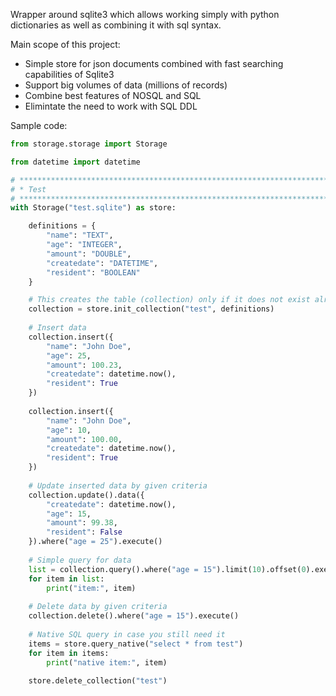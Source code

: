 Wrapper around sqlite3 which allows working simply with python dictionaries as well as combining it with sql syntax. 

Main scope of this project:
- Simple store for json documents combined with fast searching capabilities of Sqlite3
- Support big volumes of data (millions of records)
- Combine best features of NOSQL and SQL
- Elimintate the need to work with SQL DDL

Sample code:
```python
from storage.storage import Storage

from datetime import datetime

# ******************************************************************************
# * Test
# ******************************************************************************
with Storage("test.sqlite") as store:

    definitions = {
        "name": "TEXT", 
        "age": "INTEGER", 
        "amount": "DOUBLE", 
        "createdate": "DATETIME",
        "resident": "BOOLEAN"
    }

    # This creates the table (collection) only if it does not exist already
    collection = store.init_collection("test", definitions)
    
    # Insert data
    collection.insert({
        "name": "John Doe", 
        "age": 25, 
        "amount": 100.23, 
        "createdate": datetime.now(),
        "resident": True
    })
    
    collection.insert({
        "name": "John Doe", 
        "age": 10, 
        "amount": 100.00, 
        "createdate": datetime.now(),
        "resident": True
    })
    
    # Update inserted data by given criteria
    collection.update().data({
        "createdate": datetime.now(), 
        "age": 15, 
        "amount": 99.38, 
        "resident": False
    }).where("age = 25").execute()
    
    # Simple query for data
    list = collection.query().where("age = 15").limit(10).offset(0).execute()
    for item in list:
        print("item:", item)
    
    # Delete data by given criteria
    collection.delete().where("age = 15").execute()
    
    # Native SQL query in case you still need it
    items = store.query_native("select * from test")
    for item in items:
        print("native item:", item)
        
    store.delete_collection("test") 
```

